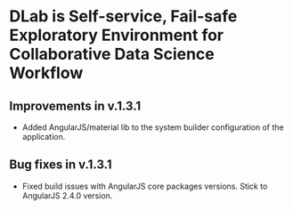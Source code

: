 # DLab is Self-service, Fail-safe Exploratory Environment for Collaborative Data Science Workflow

## Improvements in v.1.3.1

- Added AngularJS/material lib to the system builder configuration of the application.

## Bug fixes in v.1.3.1

- Fixed build issues with AngularJS core packages versions. Stick to AngularJS 2.4.0 version.
